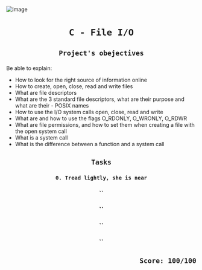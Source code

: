 ![image](https://linuxhint.com/wp-content/uploads/2020/11/cplusplus_read_write-01.png)

# <p align=center>`C - File I/O`</p>
## <p align=center> `Project's obejectives` </p>
Be able to explain:

- How to look for the right source of information online
- How to create, open, close, read and write files
- What are file descriptors
- What are the 3 standard file descriptors, what are their purpose and what are their - POSIX names
- How to use the I/O system calls open, close, read and write
- What are and how to use the flags O_RDONLY, O_WRONLY, O_RDWR
- What are file permissions, and how to set them when creating a file with the open system call
- What is a system call
- What is the difference between a function and a system call

## <p align=center>`Tasks`</p>

### <p align=center>`0. Tread lightly, she is near`</p>
### <p align=center>``</p>
### <p align=center>``</p>
### <p align=center>``</p>
### <p align=center>``</p>


## <p align=right>`Score: 100/100`</p>
